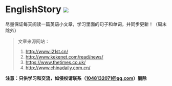 # EnglishStory ![](https://img.shields.io/badge/%E5%AD%A6%E4%B9%A0%E8%80%85-zohar.zzh-brightgreen.svg)
尽量保证每天阅读一篇英语小文章，学习里面的句子和单词，并同步更新！（周末除外）


> 文章来源网站：
> 1. http://www.i21st.cn/
> 2. http://www.kekenet.com/read/news/
> 3. https://www.thetimes.co.uk/
> 4. http://www.chinadaily.com.cn/

**注意：只供学习和交流，如侵权请联系（1048132071@qq.com）删除**
